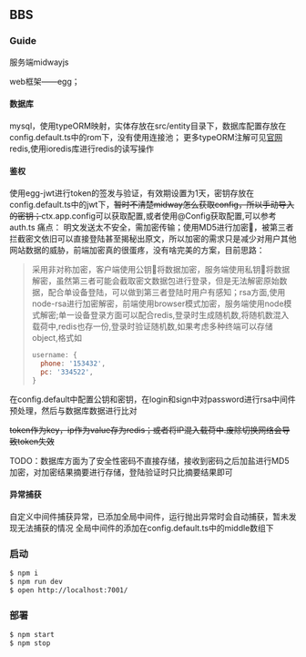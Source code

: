 ## BBS

### Guide
服务端midwayjs

web框架——egg；
#### 数据库
mysql，使用typeORM映射，实体存放在src/entity目录下，数据库配置存放在config.default.ts中的rom下，没有使用连接池；
更多typeORM注解可见[官网](https://typeorm.biunav.com/zh)
redis,使用ioredis库进行redis的读写操作
#### 鉴权
使用egg-jwt进行token的签发与验证，有效期设置为1天，密钥存放在config.default.ts中的jwt下，~~暂时不清楚midway怎么获取config，所以手动导入的密钥；~~ctx.app.config可以获取配置,或者使用@Config获取配置,可以参考auth.ts
痛点：
明文发送太不安全，需加密传输；使用MD5进行加密🔐，被第三者拦截密文依旧可以直接登陆甚至揭秘出原文，所以加密的需求只是减少对用户其他网站数据的威胁，前端加密真的很蛋疼，没有啥完美的方案，目前思路：
> 采用非对称加密，客户端使用公钥🔑将数据加密，服务端使用私钥🔑将数据解密，虽然第三者可能会截取密文数据包进行登录，但是无法解密原始数据，配合单设备登陆，可以做到第三者登陆时用户有感知；rsa方面,使用node-rsa进行加密解密，前端使用browser模式加密，服务端使用node模式解密;单一设备登录方面可以配合redis,登录时生成随机数,将随机数混入载荷中,redis也存一份,登录时验证随机数,如果考虑多种终端可以存储object,格式如
> ```JavaScript
> username: {
>   phone: '153432',
>   pc: '334522',
> }
> ```
在config.default中配置公钥和密钥，在login和sign中对password进行rsa中间件预处理，然后与数据库数据进行比对

~~token作为key，ip作为value存为redis；或者将IP混入载荷中.废除切换网络会导致token失效~~

TODO：数据库方面为了安全性密码不直接存储，接收到密码之后加盐进行MD5加密，对加密结果摘要进行存储，登陆验证时只比摘要结果即可
#### 异常捕获
自定义中间件捕获异常，已添加全局中间件，运行抛出异常时会自动捕获，暂未发现无法捕获的情况
全局中间件的添加在config.default.ts中的middle数组下

### 启动

```bash
$ npm i
$ npm run dev
$ open http://localhost:7001/
```

### 部署

```bash
$ npm start
$ npm stop
```

